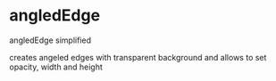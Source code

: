 # angledEdge
angledEdge simplified

creates angeled edges with transparent background and allows to set opacity, width and height
